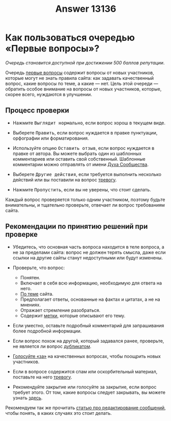 ﻿---
title: "Answer 13136"
se.owner.user_id: 532877
se.owner.display_name: "Зонтик"
se.owner.link: "https://ru.meta.stackoverflow.com/users/532877/%d0%97%d0%be%d0%bd%d1%82%d0%b8%d0%ba"
se.answer_id: 13136
se.question_id: 13135
se.post_type: answer
se.is_accepted: False
---
<h1>Как пользоваться очередью «Первые вопросы»?</h1>
<p><em>Очередь становится доступной при достижении 500 баллов репутации</em>.</p>
<p>Очередь <a href="https://ru.stackoverflow.com/review/first-questions">первые вопросы</a> содержит вопросы от новых участников, которые могут не знать правила сайта: как задавать качественный вопрос, какие вопросы по теме, а какие — нет.
Цель этой очереди — обратить особое внимание на вопросы от новых участников, которые, скорее всего, нуждаются в улучшении.</p>
<h2>Процесс проверки</h2>
<ul>
<li><p>Нажмите <kbd>Выглядит нормально</kbd>, если вопрос хорош в текущем виде.</p>
</li>
<li><p>Выберете <kbd>Править</kbd>, если вопрос нуждается в правке пунктуации, орфографии или форматирования.</p>
</li>
<li><p>Используйте опцию <kbd>Оставить отзыв</kbd>, если вопрос нуждается в правке от автора. Вы можете выбрать один из шаблонных комментариев или оставить свой собственный. Шаблонные комментарии можно отправлять от имени <a href="https://ru.stackoverflow.com/users/-1/">Духа Сообщества</a>.</p>
</li>
<li><p>Выберете <kbd>Другие действия</kbd>, если требуется выполнить несколько действий или вы поставили на вопрос <a href="https://ru.stackoverflow.com/help/privileges/flag-posts">тревогу</a>.</p>
</li>
<li><p>Нажмите <kbd>Пропустить</kbd>, если вы не уверены, что стоит сделать.</p>
</li>
</ul>
<p>Каждый вопрос проверяется только одним участником, поэтому будьте внимательны, и тщательно проверьте, отвечает ли вопрос требованиям сайта.</p>
<h2>Рекомендации по принятию решений при проверке</h2>
<ul>
<li><p>Убедитесь, что основная часть вопроса находится в теле вопроса, а не за пределами сайта: вопрос не должен терять смысла, даже если ссылки на другие сайты станут недоступными или будут изменены.</p>
</li>
<li><p>Проверьте, что вопрос:</p>
<ul>
<li>Понятен.</li>
<li>Включает в себя всю информацию, необходимую для ответа на него.</li>
<li><a href="https://ru.stackoverflow.com/help/on-topic">По теме</a> сайта.</li>
<li>Предполагает ответы, основанные на фактах и цитатах, а не на мнениях.</li>
<li>Отражает стремление разобраться.</li>
<li>Содержит <a href="https://ru.stackoverflow.com/help/tagging">метки</a>, которые описывают его тему.</li>
</ul>
</li>
<li><p>Если уместно, оставьте подробный комментарий для запрашивания более подробной информации.</p>
</li>
<li><p>Если вопрос похож на другой, который задавался ранее, проверьте, не является ли вопрос <a href="https://ru.stackoverflow.com/help/duplicates">дубликатом</a>.</p>
</li>
<li><p><a href="https://ru.stackoverflow.com/help/privileges/vote-up">Голосуйте «за»</a> на качественных вопросах, чтобы поощрить новых участников.</p>
</li>
<li><p>Если в вопросе содержится спам или оскорбительный материал, поставьте на него <a href="https://ru.stackoverflow.com/help/privileges/flag-posts">тревогу</a>.</p>
</li>
<li><p>Рекомендуйте закрытие или голосуйте за закрытие, если вопрос требует этого. От том, какие вопросы следует закрывать, вы можете узнать <a href="https://ru.stackoverflow.com/help/closed-questions">здесь</a>.</p>
</li>
</ul>
<p>Рекомендуем так же прочитать <a href="https://ru.stackoverflow.com/help/editing">статью про редактирование сообщений</a>, чтобы понять, в каких случаях это стоит делать.</p>

